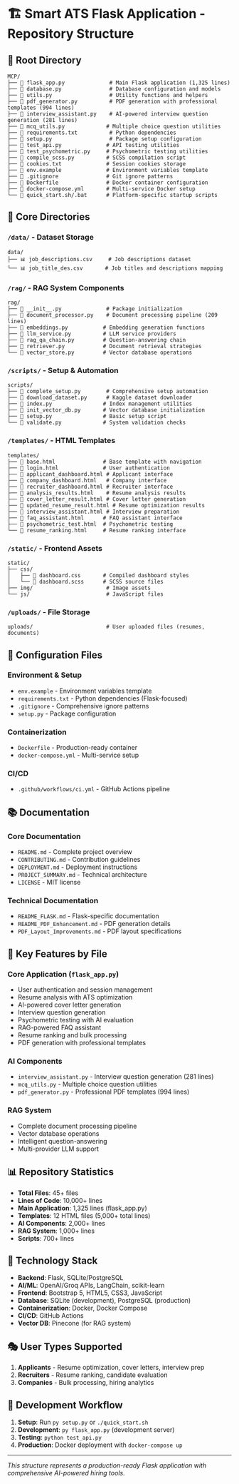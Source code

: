 # 🏗️ Smart ATS Flask Application - Repository Structure

## 📁 **Root Directory**
```
MCP/
├── 📄 flask_app.py              # Main Flask application (1,325 lines)
├── 📄 database.py               # Database configuration and models
├── 📄 utils.py                  # Utility functions and helpers
├── 📄 pdf_generator.py          # PDF generation with professional templates (994 lines)
├── 📄 interview_assistant.py    # AI-powered interview question generation (281 lines)
├── 📄 mcq_utils.py             # Multiple choice question utilities
├── 📄 requirements.txt          # Python dependencies
├── 📄 setup.py                  # Package setup configuration
├── 📄 test_api.py              # API testing utilities
├── 📄 test_psychometric.py     # Psychometric testing utilities
├── 📄 compile_scss.py          # SCSS compilation script
├── 📄 cookies.txt              # Session cookies storage
├── 📄 env.example              # Environment variables template
├── 📄 .gitignore               # Git ignore patterns
├── 📄 Dockerfile               # Docker container configuration
├── 📄 docker-compose.yml       # Multi-service Docker setup
└── 📄 quick_start.sh/.bat      # Platform-specific startup scripts
```

## 📂 **Core Directories**

### `/data/` - **Dataset Storage**
```
data/
├── 📊 job_descriptions.csv     # Job descriptions dataset
└── 📊 job_title_des.csv       # Job titles and descriptions mapping
```

### `/rag/` - **RAG System Components**
```
rag/
├── 📄 __init__.py              # Package initialization
├── 📄 document_processor.py    # Document processing pipeline (209 lines)
├── 📄 embeddings.py           # Embedding generation functions
├── 📄 llm_service.py          # LLM service providers
├── 📄 rag_qa_chain.py         # Question-answering chain
├── 📄 retriever.py            # Document retrieval strategies
└── 📄 vector_store.py         # Vector database operations
```

### `/scripts/` - **Setup & Automation**
```
scripts/
├── 📄 complete_setup.py        # Comprehensive setup automation
├── 📄 download_dataset.py      # Kaggle dataset downloader
├── 📄 index.py                # Index management utilities
├── 📄 init_vector_db.py       # Vector database initialization
├── 📄 setup.py                # Basic setup script
└── 📄 validate.py             # System validation checks
```

### `/templates/` - **HTML Templates**
```
templates/
├── 📄 base.html               # Base template with navigation
├── 📄 login.html              # User authentication
├── 📄 applicant_dashboard.html # Applicant interface
├── 📄 company_dashboard.html   # Company interface
├── 📄 recruiter_dashboard.html # Recruiter interface
├── 📄 analysis_results.html    # Resume analysis results
├── 📄 cover_letter_result.html # Cover letter generation
├── 📄 updated_resume_result.html # Resume optimization results
├── 📄 interview_assistant.html # Interview preparation
├── 📄 faq_assistant.html      # FAQ assistant interface
├── 📄 psychometric_test.html  # Psychometric testing
└── 📄 resume_ranking.html     # Resume ranking interface
```

### `/static/` - **Frontend Assets**
```
static/
├── css/
│   ├── 📄 dashboard.css       # Compiled dashboard styles
│   └── 📄 dashboard.scss      # SCSS source files
├── img/                       # Image assets
└── js/                        # JavaScript files
```

### `/uploads/` - **File Storage**
```
uploads/                       # User uploaded files (resumes, documents)
```

## 🔧 **Configuration Files**

### **Environment & Setup**
- `env.example` - Environment variables template
- `requirements.txt` - Python dependencies (Flask-focused)
- `.gitignore` - Comprehensive ignore patterns
- `setup.py` - Package configuration

### **Containerization**
- `Dockerfile` - Production-ready container
- `docker-compose.yml` - Multi-service setup

### **CI/CD**
- `.github/workflows/ci.yml` - GitHub Actions pipeline

## 📚 **Documentation**

### **Core Documentation**
- `README.md` - Complete project overview
- `CONTRIBUTING.md` - Contribution guidelines
- `DEPLOYMENT.md` - Deployment instructions
- `PROJECT_SUMMARY.md` - Technical architecture
- `LICENSE` - MIT license

### **Technical Documentation**
- `README_FLASK.md` - Flask-specific documentation
- `README_PDF_Enhancement.md` - PDF generation details
- `PDF_Layout_Improvements.md` - PDF layout specifications

## 🎯 **Key Features by File**

### **Core Application (`flask_app.py`)**
- User authentication and session management
- Resume analysis with ATS optimization
- AI-powered cover letter generation
- Interview question generation
- Psychometric testing with AI evaluation
- RAG-powered FAQ assistant
- Resume ranking and bulk processing
- PDF generation with professional templates

### **AI Components**
- `interview_assistant.py` - Interview question generation (281 lines)
- `mcq_utils.py` - Multiple choice question utilities
- `pdf_generator.py` - Professional PDF templates (994 lines)

### **RAG System**
- Complete document processing pipeline
- Vector database operations
- Intelligent question-answering
- Multi-provider LLM support

## 📊 **Repository Statistics**
- **Total Files**: 45+ files
- **Lines of Code**: 10,000+ lines
- **Main Application**: 1,325 lines (flask_app.py)
- **Templates**: 12 HTML files (5,000+ total lines)
- **AI Components**: 2,000+ lines
- **RAG System**: 1,000+ lines
- **Scripts**: 700+ lines

## 🚀 **Technology Stack**
- **Backend**: Flask, SQLite/PostgreSQL
- **AI/ML**: OpenAI/Groq APIs, LangChain, scikit-learn
- **Frontend**: Bootstrap 5, HTML5, CSS3, JavaScript
- **Database**: SQLite (development), PostgreSQL (production)
- **Containerization**: Docker, Docker Compose
- **CI/CD**: GitHub Actions
- **Vector DB**: Pinecone (for RAG system)

## 🎭 **User Types Supported**
1. **Applicants** - Resume optimization, cover letters, interview prep
2. **Recruiters** - Resume ranking, candidate evaluation
3. **Companies** - Bulk processing, hiring analytics

## 🔄 **Development Workflow**
1. **Setup**: Run `py setup.py` or `./quick_start.sh`
2. **Development**: `py flask_app.py` (development server)
3. **Testing**: `python test_api.py`
4. **Production**: Docker deployment with `docker-compose up`

---
*This structure represents a production-ready Flask application with comprehensive AI-powered hiring tools.* 